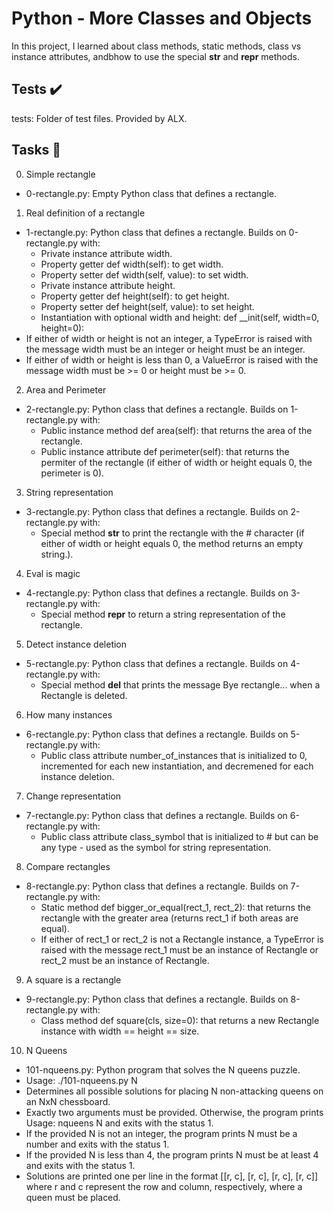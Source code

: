 # Python - More Classes and Objects
In this project, I learned about class methods, static methods, class vs instance attributes, andbhow to use the special __str__ and __repr__ methods.

## Tests ✔️

tests: Folder of test files. Provided by ALX.

## Tasks 📃


0. Simple rectangle
  - 0-rectangle.py: Empty Python class that defines a rectangle.

1. Real definition of a rectangle
  - 1-rectangle.py: Python class that defines a rectangle. Builds on 0-rectangle.py with:
    - Private instance attribute width.
    - Property getter def width(self): to get width.
    - Property setter def width(self, value): to set width.
    - Private instance attribute height.
    - Property getter def height(self): to get height.
    - Property setter def height(self, value): to set height.
    - Instantiation with optional width and height: def __init(self,   width=0, height=0):
  - If either of width or height is not an integer, a TypeError is raised with the message width must be an integer or height must be an integer.
  - If either of width or height is less than 0, a ValueError is raised with the message width must be >= 0 or height must be >= 0.

2. Area and Perimeter
  - 2-rectangle.py: Python class that defines a rectangle. Builds on 1-rectangle.py with:
    - Public instance method def area(self): that returns the area of the rectangle.
    - Public instance attribute def perimeter(self): that returns the permiter of the rectangle (if either of width or height equals 0, the perimeter is 0).

3. String representation
  - 3-rectangle.py: Python class that defines a rectangle. Builds on 2-rectangle.py with:
    - Special method __str__ to print the rectangle with the # character (if either of width or height equals 0, the method returns an empty string.).

4. Eval is magic
  - 4-rectangle.py: Python class that defines a rectangle. Builds on 3-rectangle.py with:
    - Special method __repr__ to return a string representation of the rectangle.

5. Detect instance deletion
  - 5-rectangle.py: Python class that defines a rectangle. Builds on 4-rectangle.py with:
    - Special method __del__ that prints the message Bye rectangle... when a Rectangle is deleted.

6. How many instances
  - 6-rectangle.py: Python class that defines a rectangle. Builds on 5-rectangle.py with:
    - Public class attribute number_of_instances that is initialized to 0, incremented for each new instantiation, and decremened for each instance deletion.

7. Change representation
  - 7-rectangle.py: Python class that defines a rectangle. Builds on 6-rectangle.py with:
    - Public class attribute class_symbol that is initialized to # but can be any type - used as the symbol for string representation.

8. Compare rectangles
  - 8-rectangle.py: Python class that defines a rectangle. Builds on 7-rectangle.py with:
    - Static method def bigger_or_equal(rect_1, rect_2): that returns the rectangle with the greater area (returns rect_1 if both areas are equal).
    - If either of rect_1 or rect_2 is not a Rectangle instance, a TypeError is raised with the message rect_1 must be an instance of Rectangle or rect_2 must be an instance of Rectangle.

9. A square is a rectangle
  - 9-rectangle.py: Python class that defines a rectangle. Builds on 8-rectangle.py with:
    - Class method def square(cls, size=0): that returns a new Rectangle instance with width == height == size.

10. N Queens
  - 101-nqueens.py: Python program that solves the N queens puzzle.
  - Usage: ./101-nqueens.py N
  - Determines all possible solutions for placing N non-attacking queens on an NxN chessboard.
  - Exactly two arguments must be provided. Otherwise, the program prints Usage: nqueens N and exits with the status 1.
  - If the provided N is not an integer, the program prints N must be a number and exits with the status 1.
  - If the provided N is less than 4, the program prints N must be at least 4 and exits with the status 1.
  - Solutions are printed one per line in the format [[r, c], [r, c], [r, c], [r, c]] where r and c represent the row and column, respectively, where a queen must be placed.
